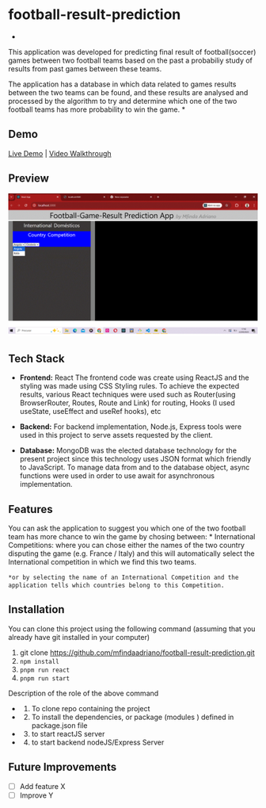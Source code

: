 # football-result-prediction 
*
This application was developed for predicting final result of football(soccer) games between two football teams based on the past a probabiliy study of results from  past games  between these teams.

The application has a database in which data related to games results between the two teams can be found, and these results are analysed and processed by the algorithm to try and determine which one of the two football teams has more probability to win the game.
*  

##  Demo  
[Live Demo](http://localhost:3000   ) | [Video Walkthrough](appVideo.mp4)  

## Preview  
![Demo GIF](./demo.png)  

## Tech Stack  
- **Frontend:** React
 The frontend code was create using ReactJS and the styling was made using CSS Styling rules. To achieve the expected results, various React techniques were used such as Router(using BrowserRouter, Routes, Route and Link) for routing, Hooks (I used useState, useEffect and useRef hooks), etc 

- **Backend:** 
For backend implementation, Node.js, Express tools were used in this project to serve assets requested by the client.

- **Database:** 
MongoDB was the elected database technology for the present project since this technology uses JSON format which friendly to JavaScript. To manage data from and to the database object, async functions were used in order to use await for asynchronous implementation. 
  

## Features   
You can ask the application to suggest you which one of the two football team has more chance to win the game by chosing between:
    * International Competitions: where you can chose either the names of the two country disputing the game (e.g. France / Italy) and this will automatically select the International competition in which we find this two teams.

    *or by selecting the name of an International Competition and the application tells which countries belong to this Competition. 

## Installation 
 You can clone this project using the following command (assuming that you already have git installed in your computer)

1. git clone https://github.com/mfindaadriano/football-result-prediction.git  
2. `npm install`  
3. `pnpm run react`
4.  `pnpm run start`

Description of the role of the above command
- 1. To clone repo containing the project
- 2. To install the dependencies, or package (modules ) defined in package.json file
- 3. to start reactJS server 
- 4. to start backend nodeJS/Express Server


## Future Improvements  
- [ ] Add feature X  
- [ ] Improve Y  

